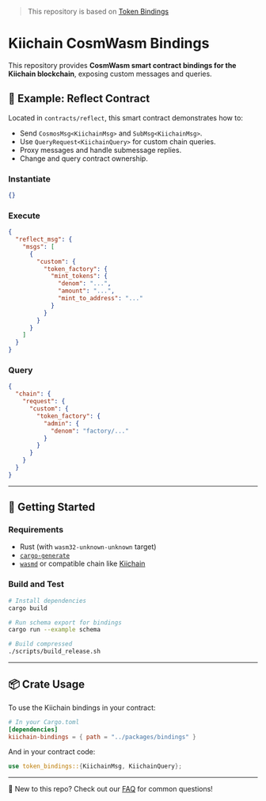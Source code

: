 > This repository is based on [Token Bindings](https://github.com/CosmosContracts/token-bindings)

# Kiichain CosmWasm Bindings

This repository provides **CosmWasm smart contract bindings for the Kiichain blockchain**, exposing custom messages and queries.

## 🧪 Example: Reflect Contract

Located in `contracts/reflect`, this smart contract demonstrates how to:

- Send `CosmosMsg<KiichainMsg>` and `SubMsg<KiichainMsg>`.
- Use `QueryRequest<KiichainQuery>` for custom chain queries.
- Proxy messages and handle submessage replies.
- Change and query contract ownership.

### Instantiate

```json
{}
```

### Execute

```json
{
  "reflect_msg": {
    "msgs": [
      {
        "custom": {
          "token_factory": {
            "mint_tokens": {
              "denom": "...",
              "amount": "...",
              "mint_to_address": "..."
            }
          }
        }
      }
    ]
  }
}
```

### Query

```json
{
  "chain": {
    "request": {
      "custom": {
        "token_factory": {
          "admin": {
            "denom": "factory/..."
          }
        }
      }
    }
  }
}
```

---

## 🔧 Getting Started

### Requirements

- Rust (with `wasm32-unknown-unknown` target)
- [`cargo-generate`](https://github.com/cargo-generate/cargo-generate)
- [`wasmd`](https://github.com/CosmWasm/wasmd) or compatible chain like [Kiichain](https://github.com/KiiChain/kiichain)

### Build and Test

```bash
# Install dependencies
cargo build

# Run schema export for bindings
cargo run --example schema

# Build compressed
./scripts/build_release.sh
```

---

## 📦 Crate Usage

To use the Kiichain bindings in your contract:

```toml
# In your Cargo.toml
[dependencies]
kiichain-bindings = { path = "../packages/bindings" }
```

And in your contract code:

```rust
use token_bindings::{KiichainMsg, KiichainQuery};
```
---
📘 New to this repo? Check out our [FAQ](docs/FAQ.md) for common questions!
